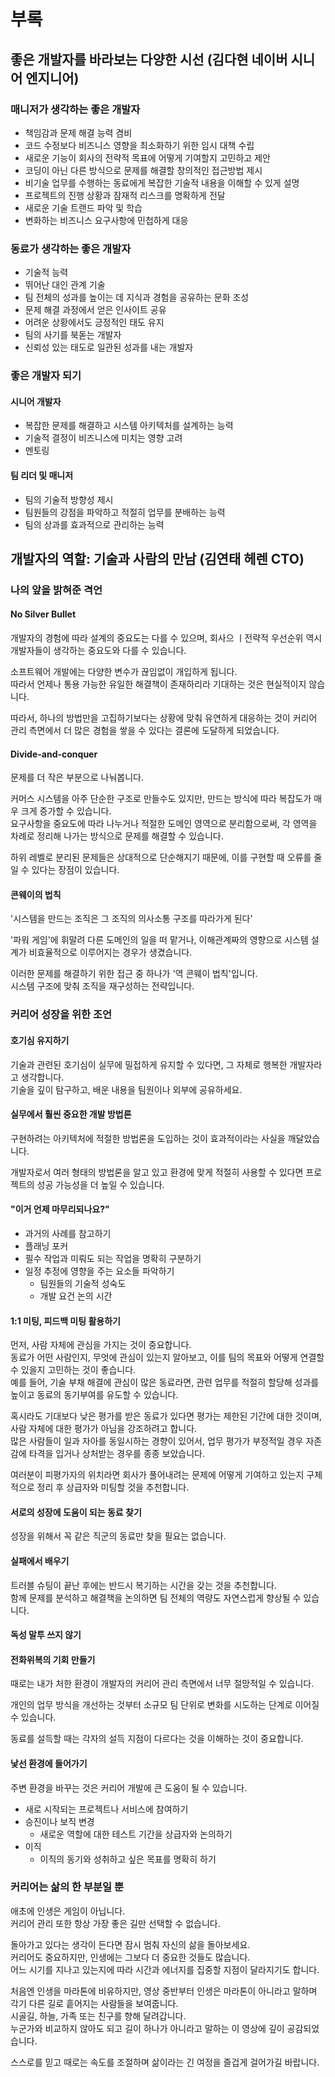 # 부록

## 좋은 개발자를 바라보는 다양한 시선 (김다현 네이버 시니어 엔지니어)

### 매니저가 생각하는 좋은 개발자

- 책임감과 문제 해결 능력 겸비
- 코드 수정보다 비즈니스 영향을 최소화하기 위한 임시 대책 수립
- 새로운 기능이 회사의 전략적 목표에 어떻게 기여할지 고민하고 제안
- 코딩이 아닌 다른 방식으로 문제를 해결할 창의적인 접근방법 제시
- 비기술 업무를 수행하는 동료에게 복잡한 기술적 내용을 이해할 수 있게 설명
- 프로젝트의 진행 상황과 잠재적 리스크를 명확하게 전달
- 새로운 기술 트랜드 파악 및 학습
- 변화하는 비즈니스 요구사항에 민첩하게 대응


### 동료가 생각하는 좋은 개발자

- 기술적 능력
- 뛰어난 대인 관계 기술
- 팀 전체의 성과를 높이는 데 지식과 경험을 공유하는 문화 조성
- 문제 해결 과정에서 얻은 인사이트 공유
- 어려운 상황에서도 긍정적인 태도 유지
- 팀의 사기를 북돋는 개발자
- 신뢰성 있는 태도로 일관된 성과를 내는 개발자


### 좋은 개발자 되기

#### 시니어 개발자

- 복잡한 문제를 해결하고 시스템 아키텍처를 설계하는 능력
- 기술적 결정이 비즈니스에 미치는 영향 고려
- 멘토링

#### 팀 리더 및 매니저

- 팀의 기술적 방향성 제시
- 팀원들의 강점을 파악하고 적절히 업무를 분배하는 능력
- 팀의 상과를 효과적으로 관리하는 능력


## 개발자의 역할: 기술과 사람의 만남 (김연태 헤렌 CTO)

### 나의 앞을 밝혀준 격언

#### No Silver Bullet

개발자의 경험에 따라 설계의 중요도는 다를 수 있으며, 회사으 ㅣ전략적 우선순위 역시 개발자들이 생각하는 중요도와 다를 수 있습니다.  

소프트웨어 개발에는 다양한 변수가 끊임없이 개입하게 됩니다.  
따라서 언제나 통용 가능한 유일한 해결책이 존재하리라 기대하는 것은 현실적이지 않습니다.  

따라서, 하나의 방법만을 고집하기보다는 상황에 맞춰 유연하게 대응하는 것이 커리어 관리 측면에서 더 많은 경험을 쌓을 수 있다는 결론에 도달하게 되었습니다.  

#### Divide-and-conquer

문제를 더 작은 부분으로 나눠봅니다.  

커머스 시스템을 아주 단순한 구조로 만들수도 있지만, 만드는 방식에 따라 복잡도가 매우 크게 증가할 수 있습니다.  
요구사항을 중요도에 따라 나누거나 적절한 도메인 영역으로 분리함으로써, 각 영역을 차례로 정리해 나가는 방식으로 문제를 해결할 수 있습니다.  

하위 레벨로 분리된 문제들은 상대적으로 단순해지기 때문에, 이를 구현할 때 오류를 줄일 수 있다는 장점이 있습니다.  

#### 콘웨이의 법칙

'시스템을 만드는 조직은 그 조직의 의사소통 구조를 따라가게 된다'

'파워 게임'에 휘말려 다른 도메인의 일을 떠 맡거나, 이해관계짜의 영향으로 시스템 설계가 비효율적으로 이루어지는 경우가 생겼습니다.  

이러한 문제를 해결하기 위한 접근 중 하나가 '역 콘웨이 법칙'입니다.  
시스템 구조에 맞춰 조직을 재구성하는 전략입니다.  

### 커리어 성장을 위한 조언

#### 호기심 유지하기

기술과 관련된 호기심이 실무에 밀접하게 유지할 수 있다면, 그 자체로 행복한 개발자라고 생각합니다.  
기술을 깊이 탐구하고, 배운 내용을 팀원이나 외부에 공유하세요.  

#### 실무에서 훨씬 중요한 개발 방법론

구현하려는 아키텍처에 적절한 방법론을 도입하는 것이 효과적이라는 사실을 깨달았습니다.  

개발자로서 여러 형태의 방법론을 알고 있고 환경에 맞게 적절히 사용할 수 있다면 프로젝트의 성공 가능성을 더 높일 수 있습니다.  

#### "이거 언제 마무리되나요?"

- 과거의 사례를 참고하기
- 플래닝 포커
- 필수 작업과 미뤄도 되는 작업을 명확히 구분하기
- 일정 추정에 영향을 주는 요소들 파악하기
  - 팀원들의 기술적 성숙도
  - 개발 요건 논의 시간

#### 1:1 미팅, 피드백 미팅 활용하기

먼저, 사람 자체에 관심을 가지는 것이 중요합니다.  
동료가 어떤 사람인지, 무엇에 관심이 있는지 알아보고, 이를 팀의 목표와 어떻게 연결할 수 있을지 고민하는 것이 좋습니다.  
예를 들어, 기술 부채 해결에 관심이 많은 동료라면, 관련 업무를 적절히 할당해 성과를 높이고 동료의 동기부여를 유도할 수 있습니다.  

혹시라도 기대보다 낮은 평가를 받은 동료가 있다면 평가는 제한된 기간에 대한 것이며, 사람 자체에 대한 평가가 아님을 강조하려고 합니다.  
많은 사람들이 일과 자아를 동일시하는 경향이 있어서, 업무 평가가 부정적일 경우 자존감에 타격을 입거나 상처받는 경우를 종종 보았습니다.  

여러분이 피평가자의 위치라면 회사가 풀어내려는 문제에 어떻게 기여하고 있는지 구체적으로 정리 후 상급자와 미팅할 것을 추천합니다.  

#### 서로의 성장에 도움이 되는 동료 찾기

성장을 위해서 꼭 같은 직군의 동료만 찾을 필요는 없습니다.  

#### 실패에서 배우기

트러블 슈팅이 끝난 후에는 반드시 복기하는 시간을 갖는 것을 추천합니다.  
함께 문제를 분석하고 해결책을 논의하면 팀 전체의 역량도 자연스럽게 향상될 수 있습니다.  

#### 독성 말투 쓰지 않기


#### 전화위복의 기회 만들기

때로는 내가 처한 환경이 개발자의 커리어 관리 측면에서 너무 절망적일 수 있습니다.  

개인의 업무 방식을 개선하는 것부터 소규모 팀 단위로 변화를 시도하는 단계로 이어질 수 있습니다.  

동료를 설득할 때는 각자의 설득 지점이 다르다는 것을 이해하는 것이 중요합니다.  

#### 낯선 환경에 들어가기

주변 환경을 바꾸는 것은 커리어 개발에 큰 도움이 될 수 있습니다.  

- 새로 시작되는 프로젝트나 서비스에 참여하기
- 승진이나 보직 변경
  - 새로운 역할에 대한 테스트 기간을 상급자와 논의하기
- 이직
  - 이직의 동기와 성취하고 싶은 목표를 명확히 하기


### 커리어는 삶의 한 부분일 뿐

애초에 인생은 게임이 아닙니다.  
커리어 관리 또한 항상 가장 좋은 길만 선택할 수 없습니다.  

돌아가고 있다는 생각이 든다면 잠시 멈춰 자신의 삶을 돌아보세요.  
커리어도 중요하지만, 인생에는 그보다 더 중요한 것들도 많습니다.  
어느 시기를 지나고 있는지에 따라 시간과 에너지를 집중할 지점이 달라지기도 합니다.  

처음엔 인생을 마라톤에 비유하지만, 영상 중반부터 인생은 마라톤이 아니라고 말하며 각기 다른 길로 흩어지는 사람들을 보여줍니다.  
시골길, 하늘, 가족 또는 친구를 향해 달려갑니다.  
누군가와 비교하지 않아도 되고 길이 하나가 아니라고 말하는 이 영상에 깊이 공감되었습니다.  

스스로를 믿고 때로는 속도를 조절하며 삶이라는 긴 여정을 즐겁게 걸어가길 바랍니다.  




